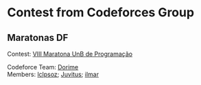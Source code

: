 # Contest from Codeforces Group
## Maratonas DF

Contest: [VIII Maratona UnB de Programação](https://codeforces.com/group/btcK4I5D5f/contest/308631/)

Codeforce Team: [Dorime](https://codeforces.com/team/67616)\
Members: [lclpsoz](https://codeforces.com/profile/lclpsoz);
[Juvitus](https://codeforces.com/profile/Juvitus);
[ilmar](https://codeforces.com/profile/ilmar)